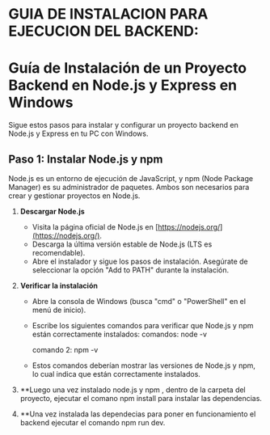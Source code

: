 # GUIA DE INSTALACION PARA EJECUCION DEL BACKEND:

# Guía de Instalación de un Proyecto Backend en Node.js y Express en Windows

Sigue estos pasos para instalar y configurar un proyecto backend en Node.js y Express en tu PC con Windows.

## Paso 1: Instalar Node.js y npm

Node.js es un entorno de ejecución de JavaScript, y npm (Node Package Manager) es su administrador de paquetes. Ambos son necesarios para crear y gestionar proyectos en Node.js.

1. **Descargar Node.js**

   - Visita la página oficial de Node.js en [https://nodejs.org/](https://nodejs.org/).
   - Descarga la última versión estable de Node.js (LTS es recomendable).
   - Abre el instalador y sigue los pasos de instalación. Asegúrate de seleccionar la opción "Add to PATH" durante la instalación.

2. **Verificar la instalación**

   - Abre la consola de Windows (busca "cmd" o "PowerShell" en el menú de inicio).
   - Escribe los siguientes comandos para verificar que Node.js y npm están correctamente instalados:
     comandos:
     node -v

     comando 2:
     npm -v

   - Estos comandos deberían mostrar las versiones de Node.js y npm, lo cual indica que están correctamente instalados.

3. \*\*Luego una vez instalado node.js y npm , dentro de la carpeta del proyecto, ejecutar el comano npm install para instalar las dependencias.

4. \*\*Una vez instalada las dependecias para poner en funcionamiento el backend ejecutar el comando npm run dev.
